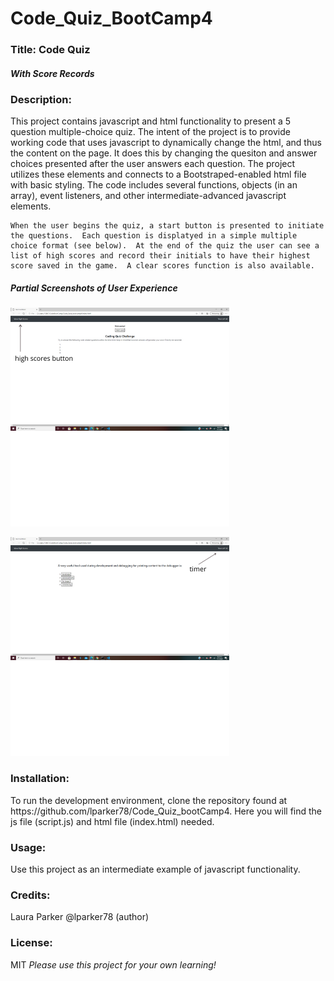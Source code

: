 # Code_Quiz_BootCamp4

<h3> Title: Code Quiz</h3>
<h5><i>With Score Records</i></h5>

<h3>Description:</h3> 
    This project contains javascript and html functionality to present a 5 question multiple-choice quiz. The intent of the project is to provide working code that uses javascript to dynamically change the html, and thus the content on the page. It does this by changing the quesiton and answer choices presented after the user answers each question.   The project utilizes these elements and connects to a Bootstraped-enabled html file with basic styling.  The code includes several functions, objects (in an array), event listeners, and other intermediate-advanced javascript elements. 
    
    When the user begins the quiz, a start button is presented to initiate the questions.  Each question is displatyed in a simple multiple choice format (see below).  At the end of the quiz the user can see a list of high scores and record their initials to have their highest score saved in the game.  A clear scores function is also available.


<h5>Partial Screenshots of User Experience</h5>

<p>
    <img src="/PortfolioImages (1).png" width="350" height="350" />
</p>

               
<p> <img src="/PortfolioImages.png" width="350" height="350" />
</p>

    




<h3>Installation:</h3>
    To run the development environment, clone the repository found at https://github.com/lparker78/Code_Quiz_bootCamp4. Here you will find the js file (script.js) and html file (index.html) needed.

<h3>Usage:</h3>
    Use this project as an intermediate example of javascript functionality.

<h3>Credits:</h3> Laura Parker @lparker78 (author)

<h3>License:</h3> MIT   <i>Please use this project for your own learning!</i> 




   
